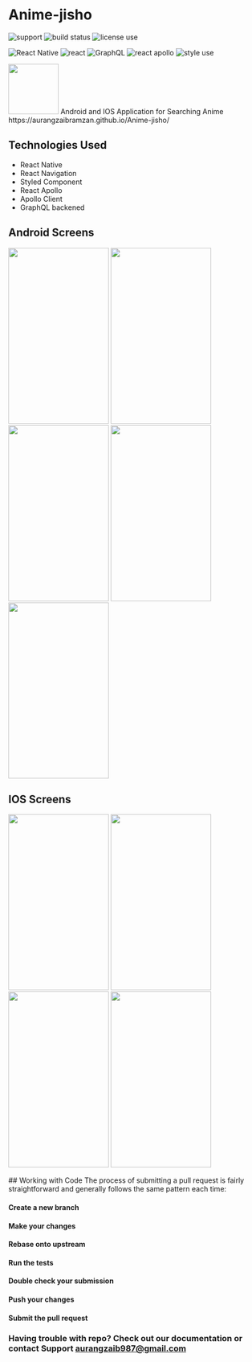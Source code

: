 # Anime-jisho

![support](https://img.shields.io/badge/platform-IOS%20%7C%20Andriod-%23989898.svg)
![build status](https://img.shields.io/badge/build-passing-brightgreen.svg)
![license use](https://img.shields.io/badge/license-Apache%202-blue.svg)

![React Native](https://img.shields.io/badge/React%20Native%20-v0.59.8-blue.svg)
![react](https://img.shields.io/badge/React%20-v16.8.3-blue.svg)
![GraphQL](https://img.shields.io/badge/GraphQL%20-v14.1.1-green.svg)
![react apollo](https://img.shields.io/badge/Apollo%20Client%20-v2.5.1-green.svg)
![style use](https://img.shields.io/badge/style-styled%20component-brightgreen.svg?logo=appveyor)




<img src="https://user-images.githubusercontent.com/31761132/58764939-dd836b00-8586-11e9-99ff-24190025c5f6.png" width="100" height="100">
Android and IOS Application for Searching Anime
</br>
https://aurangzaibramzan.github.io/Anime-jisho/
<h2>Technologies Used </h2>
 
- React Native
- React Navigation
- Styled Component
- React Apollo
- Apollo Client
- GraphQL backened

<h2>Android Screens </h2>

<p align="left">
<img src="https://user-images.githubusercontent.com/31761132/59718001-98bc2d00-9232-11e9-973d-8e353c473d57.jpg" width="200" height="350">
 <img src="https://user-images.githubusercontent.com/31761132/59720857-56e2b500-9239-11e9-86c8-514b2593c2db.jpg"  width="200" height="350">
<img src="https://user-images.githubusercontent.com/31761132/59718002-9954c380-9232-11e9-849e-c14b384bf9f6.jpg" width="200" height="350">
<img src="https://user-images.githubusercontent.com/31761132/59718003-9954c380-9232-11e9-813f-8b0fd06ea5da.jpg" width="200" height="350">
<img src="https://user-images.githubusercontent.com/31761132/59718005-99ed5a00-9232-11e9-8ea3-1dfec732d7d4.jpg" width="200" height="350">
</p>


<h2>IOS Screens </h2>

<p align="left">
<img src="https://user-images.githubusercontent.com/31761132/59953672-9eb44700-949a-11e9-83b1-c339b175a8a3.jpg" width="200" height="350">
 <img src="https://user-images.githubusercontent.com/31761132/59953673-9eb44700-949a-11e9-8ebd-732e24379201.jpg"  width="200" height="350">
<img src="https://user-images.githubusercontent.com/31761132/59953674-9f4cdd80-949a-11e9-8efc-84670f6c1bd7.jpg" width="200" height="350">
<img src="https://user-images.githubusercontent.com/31761132/59953676-9f4cdd80-949a-11e9-8fe6-c2cd769105e5.jpg" width="200" height="350">

</p>
## Working with Code
The process of submitting a pull request is fairly straightforward and generally follows the same pattern each time:

#### Create a new branch
#### Make your changes
#### Rebase onto upstream
#### Run the tests
#### Double check your submission
#### Push your changes
#### Submit the pull request

 ### Having trouble with repo? Check out our documentation or contact Support aurangzaib987@gmail.com


